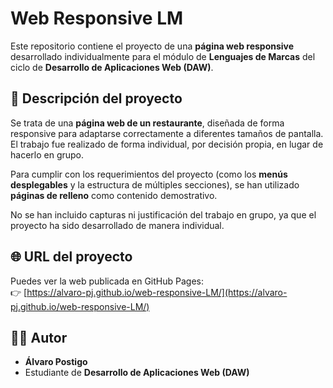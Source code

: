 # Web Responsive LM

Este repositorio contiene el proyecto de una **página web responsive** desarrollado individualmente para el módulo de **Lenguajes de Marcas** del ciclo de **Desarrollo de Aplicaciones Web (DAW)**.

## 📄 Descripción del proyecto

Se trata de una **página web de un restaurante**, diseñada de forma responsive para adaptarse correctamente a diferentes tamaños de pantalla. El trabajo fue realizado de forma individual, por decisión propia, en lugar de hacerlo en grupo.

Para cumplir con los requerimientos del proyecto (como los **menús desplegables** y la estructura de múltiples secciones), se han utilizado **páginas de relleno** como contenido demostrativo.

No se han incluido capturas ni justificación del trabajo en grupo, ya que el proyecto ha sido desarrollado de manera individual.

## 🌐 URL del proyecto

Puedes ver la web publicada en GitHub Pages:  
👉 [https://alvaro-pj.github.io/web-responsive-LM/](https://alvaro-pj.github.io/web-responsive-LM/)

## 👨‍💻 Autor

- **Álvaro Postigo**
- Estudiante de **Desarrollo de Aplicaciones Web (DAW)**
